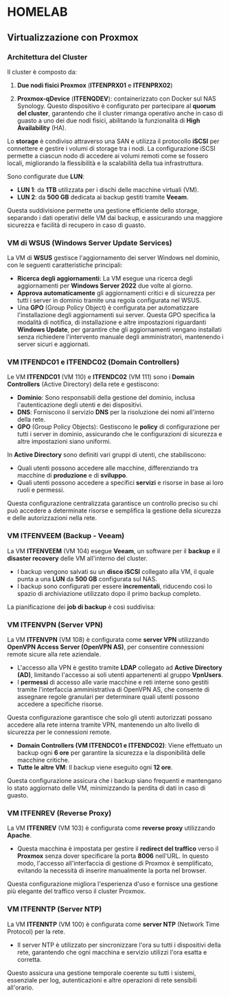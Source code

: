 # HOMELAB
## Virtualizzazione con Proxmox
### Architettura del Cluster

Il cluster è composto da:

1. **Due nodi fisici Proxmox** (**ITFENPRX01** e **ITFENPRX02**)

2. **Proxmox-qDevice** (**ITFENQDEV**): containerizzato con Docker sul NAS Synology. Questo dispositivo è configurato per partecipare al **quorum del cluster**, garantendo che il cluster rimanga operativo anche in caso di guasto a uno dei due nodi fisici, abilitando la funzionalità di **High Availability** (HA).

Lo **storage** è condiviso attraverso una SAN e utilizza il protocollo **iSCSI** per connettere e gestire i volumi di storage tra i nodi. La configurazione iSCSI permette a ciascun nodo di accedere ai volumi remoti come se fossero locali, migliorando la flessibilità e la scalabilità della tua infrastruttura.

Sono configurate due **LUN**:

- **LUN 1**: da **1TB** utilizzata per i dischi delle macchine virtuali (VM).
- **LUN 2**: da **500 GB** dedicata ai backup gestiti tramite **Veeam**.

Questa suddivisione permette una gestione efficiente dello storage, separando i dati operativi delle VM dai backup, e assicurando una maggiore sicurezza e facilità di recupero in caso di guasto.

### VM di WSUS (Windows Server Update Services)

La VM di **WSUS** gestisce l'aggiornamento dei server Windows nel dominio, con le seguenti caratteristiche principali:

- **Ricerca degli aggiornamenti**: La VM esegue una ricerca degli aggiornamenti per **Windows Server 2022** due volte al giorno.
- **Approva automaticamente** gli aggiornamenti critici e di sicurezza per tutti i server in dominio tramite una regola configurata nel WSUS.
- Una **GPO** (Group Policy Object) è configurata per automatizzare l'installazione degli aggiornamenti sui server. Questa GPO specifica la modalità di notifica, di installazione e altre impostazioni riguardanti **Windows Update**, per garantire che gli aggiornamenti vengano installati senza richiedere l'intervento manuale degli amministratori, mantenendo i server sicuri e aggiornati.

### VM ITFENDC01 e ITFENDC02 (Domain Controllers)

Le VM **ITFENDC01** (VM 110) e **ITFENDC02** (VM 111) sono i **Domain Controllers** (Active Directory) della rete e gestiscono:

- **Dominio**: Sono responsabili della gestione del dominio, inclusa l'autenticazione degli utenti e dei dispositivi.
- **DNS**: Forniscono il servizio **DNS** per la risoluzione dei nomi all'interno della rete.
- **GPO** (Group Policy Objects): Gestiscono le **policy** di configurazione per tutti i server in dominio, assicurando che le configurazioni di sicurezza e altre impostazioni siano uniformi.

In **Active Directory** sono definiti vari gruppi di utenti, che stabiliscono:

- Quali utenti possono accedere alle macchine, differenziando tra macchine di **produzione** e di **sviluppo**.
- Quali utenti possono accedere a specifici **servizi** e risorse in base ai loro ruoli e permessi.

Questa configurazione centralizzata garantisce un controllo preciso su chi può accedere a determinate risorse e semplifica la gestione della sicurezza e delle autorizzazioni nella rete.

### VM ITFENVEEM (Backup - Veeam)

La VM **ITFENVEEM** (VM 104) esegue **Veeam**, un software per il **backup** e il **disaster recovery** delle VM all'interno del cluster. 

- I backup vengono salvati su un **disco iSCSI** collegato alla VM, il quale punta a una **LUN** da **500 GB** configurata sul NAS.
- I backup sono configurati per essere **incrementali**, riducendo così lo spazio di archiviazione utilizzato dopo il primo backup completo.

La pianificazione dei **job di backup** è così suddivisa:

### VM ITFENVPN (Server VPN)

La VM **ITFENVPN** (VM 108) è configurata come **server VPN** utilizzando **OpenVPN Access Server (OpenVPN AS)**, per consentire connessioni remote sicure alla rete aziendale.

- L'accesso alla VPN è gestito tramite **LDAP** collegato ad **Active Directory (AD)**, limitando l'accesso ai soli utenti appartenenti al gruppo **VpnUsers**.
- I **permessi** di accesso alle varie macchine e reti interne sono gestiti tramite l'interfaccia amministrativa di OpenVPN AS, che consente di assegnare regole granulari per determinare quali utenti possono accedere a specifiche risorse.

Questa configurazione garantisce che solo gli utenti autorizzati possano accedere alla rete interna tramite VPN, mantenendo un alto livello di sicurezza per le connessioni remote.

- **Domain Controllers (VM ITFENDC01 e ITFENDC02)**: Viene effettuato un backup ogni **6 ore** per garantire la sicurezza e la disponibilità delle macchine critiche.
- **Tutte le altre VM**: Il backup viene eseguito ogni **12 ore**.

Questa configurazione assicura che i backup siano frequenti e mantengano lo stato aggiornato delle VM, minimizzando la perdita di dati in caso di guasto.

### VM ITFENREV (Reverse Proxy)

La VM **ITFENREV** (VM 103) è configurata come **reverse proxy** utilizzando **Apache**. 

- Questa macchina è impostata per gestire il **redirect del traffico** verso il **Proxmox** senza dover specificare la porta **8006** nell'URL. In questo modo, l'accesso all'interfaccia di gestione di Proxmox è semplificato, evitando la necessità di inserire manualmente la porta nel browser.

Questa configurazione migliora l'esperienza d'uso e fornisce una gestione più elegante del traffico verso il cluster Proxmox.

### VM ITFENNTP (Server NTP)

La VM **ITFENNTP** (VM 100) è configurata come **server NTP** (Network Time Protocol) per la rete.

- Il server NTP è utilizzato per sincronizzare l'ora su tutti i dispositivi della rete, garantendo che ogni macchina e servizio utilizzi l'ora esatta e corretta.

Questo assicura una gestione temporale coerente su tutti i sistemi, essenziale per log, autenticazioni e altre operazioni di rete sensibili all'orario.
